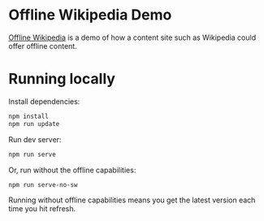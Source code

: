 # Offline Wikipedia Demo

[Offline Wikipedia](https://wiki-offline.jakearchibald.com) is a demo of how a content site such as Wikipedia could offer offline content.

# Running locally

Install dependencies:

```sh
npm install
npm run update
```

Run dev server:

```sh
npm run serve
```

Or, run without the offline capabilities:

```sh
npm run serve-no-sw
```

Running without offline capabilities means you get the latest version each time you hit refresh.
